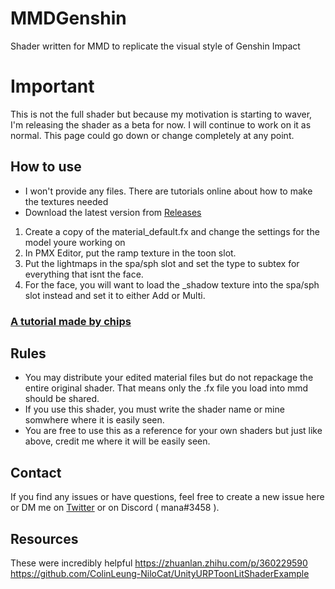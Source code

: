 # MMDGenshin
Shader written for MMD to replicate the visual style of Genshin Impact

# Important
This is not the full shader but because my motivation is starting to waver, I'm releasing the shader as a beta for now. I will continue to work on it as normal.
This page could go down or change completely at any point.

## How to use 
- I won't provide any files. There are tutorials online about how to make the textures needed
- Download the latest version from [Releases](https://github.com/Manashiku/MMDGenshin/releases/tag/v0.1.3-beta) 
1. Create a copy of the material_default.fx and change the settings for the model youre working on
2. In PMX Editor, put the ramp texture in the toon slot.
3. Put the lightmaps in the spa/sph slot and set the type to subtex for everything that isnt the face.
4. For the face, you will want to load the _shadow texture into the spa/sph slot instead and set it to either Add or Multi. 
### [A tutorial made by chips](https://www.youtube.com/watch?v=BVSgU7WKLaA)


## Rules 
- You may distribute your edited material files but do not repackage the entire original shader. That means only the .fx file you load into mmd should be shared.
- If you use this shader, you must write the shader name or mine somwhere where it is easily seen. 
- You are free to use this as a reference for your own shaders but just like above, credit me where it will be easily seen.

## Contact 
If you find any issues or have questions, feel free to create a new issue here or DM me on [Twitter](https://twitter.com/Manashiku) or on Discord ( mana#3458 ). 

## Resources
These were incredibly helpful
https://zhuanlan.zhihu.com/p/360229590
https://github.com/ColinLeung-NiloCat/UnityURPToonLitShaderExample
